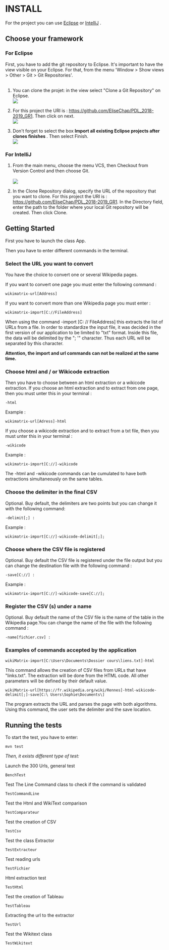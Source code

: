 
# INSTALL 

For the project you can use <a href="#eclipse">Eclipse</a> or  <a href="#intellij">IntelliJ</a> . 

## Choose your framework

<h3 id=eclipse> For Eclipse </h3>

First, you have to add the git repository to Eclipse. It's important to have the view visible on your Eclipse. For that, from the menu 'Window > Show views > Other > Git > Git Repositories'. <br/><br/>

1. You can clone the projet: in the view select "Clone a Git Repository" on Eclipse.
<br><img src= "ANNEXES/imgGitRepositories.png"><br>

2.  For this project the URI is : https://github.com/EliseChap/PDL_2018-2019_GR1. Then click on next. 
<br><img src= "ANNEXES/projectDownload.png"><br>

3. Don't forget to select the box <b> Import all existing Eclipse projects after clones finishes </b>. Then select Finish. 
<br> <img src= "ANNEXES/Capture.PNG"><br>


<h3 id=intellij> For IntelliJ </h3>

1. From the main menu, choose the menu VCS, then Checkout from Version Control and then choose Git. <br/>
<br><img src= "ANNEXES/image.PNG"><br>

2. In the Clone Repository dialog, specify the URL of the repository that you want to clone. For this project the URI is : https://github.com/EliseChap/PDL_2018-2019_GR1. In the Directory field, enter the path to the folder where your local Git repository will be created. Then click Clone. 

## Getting Started

First you have to launch the class App. 

Then you have to enter different commands in the terminal. 

<h3> Select the URL you want to convert </h3>

You have the choice to convert one or several Wikipedia pages. <br/>

If you want to convert one page you must enter the following command : 

```
wikimatrix-url[Address]
```

If you want to convert more than one Wikipedia page you must enter : 

```
wikimatrix-import[C://FileAddress]
```
When using the command -import [C: // FileAddress] this extracts the list of URLs from a file. In order to standardize the input file, it was decided in the first version of our application to be limited to "txt" format. Inside this file, the data will be delimited by the "; '" character. Thus each URL will be separated by this character.

<b> Attention, the import and url commands can not be realized at the same time. </b>

<h3> Choose html and / or Wikicode extraction </h3>

Then you have to choose between an html extraction or a wikicode extraction. If you choose an html extraction and to extract from one page, then you must unter this in your terminal : 

```
-html
```

Example : 

```
wikimatrix-url[Adress]-html
```

If you choose a wikicode extraction and to extract from a txt file, then you must unter this in your terminal : 

```
-wikicode
```
Example : 

```
wikimatrix-import[C://]-wikicode
```

The -html and -wikicode commands can be cumulated to have both extractions simultaneously on the same tables.

<h3> Choose the delimiter in the final CSV </h3>

Optional. Buy default, the delimiters are two points but you can change it with the following command: 

```
-delimit[;] : 
```

Example : 

```
wikimatrix-import[C://]-wikicode-delimit[;]; 
```
<h3> Choose where the CSV file is registered </h3>

Optional. Buy default the CSV file is registered under the file output but you can change the destination file with the following command : 

```
-save[C://] :
```
Example : 

```
wikimatrix-import[C://]-wikicode-save[C://]; 
```

<h3>Register the CSV (s) under a name</h3>

Optional. Buy default the name of the CSV file is the name of the table in the Wikipedia page.You can change the name of the file with the following command : 

```
-name[fichier.csv] :
```


<h3>Examples of commands accepted by the application </h3>

```
wikiMatrix-import[C:\Users\Documents\Dossier cours\liens.txt]-html 
```

This command allows the creation of CSV files from URLs that have "links.txt". The extraction will be done from the HTML code. All other parameters will be defined by their default value.

```
wikiMatrix-url[https://fr.wikipedia.org/wiki/Rennes]-html-wikicode-delimit[;]-save[C:\ Users\Sophie\Documents\] 
```
The program extracts the URL and parses the page with both algorithms. Using this command, the user sets the delimiter and the save location.

## Running the tests

To start the test, you have to enter:
```
mvn test
```
*Then, it exists different type of test:* <br>

Launch the 300 Urls, general test
```
BenchTest
```
Test The Line Command class to check if the command is validated
```
TestCommandLine
```
Test the Html and WikiText comparison
```
TestComparateur
```
Test the creation of CSV
```
TestCsv
```
Test the class Extractor
```
TestExtracteur
```
Test reading urls
```
TestFichier
```
Html extraction test
```
TestHtml
```
Test the creation of Tableau
```
TestTableau
```
Extracting the url to the extractor
```
TestUrl
```
Test the Wikitext class
```
TestWikitext
```







